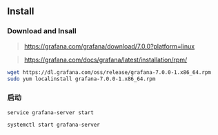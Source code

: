 ## Install


### Download and Insall


>https://grafana.com/grafana/download/7.0.0?platform=linux

>https://grafana.com/docs/grafana/latest/installation/rpm/


```bash
wget https://dl.grafana.com/oss/release/grafana-7.0.0-1.x86_64.rpm
sudo yum localinstall grafana-7.0.0-1.x86_64.rpm
```


### 启动

`service grafana-server start`

`systemctl start grafana-server`